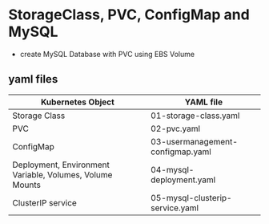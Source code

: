 # StorageClass, PVC, ConfigMap and MySQL

- create MySQL Database with PVC using EBS Volume

## yaml files
| Kubernetes Object | YAML file|
|-------------------|----------|
| Storage Class| 01-storage-class.yaml|
| PVC| 02-pvc.yaml|
|ConfigMap| 03-usermanagement-configmap.yaml|
|Deployment, Environment Variable, Volumes, Volume Mounts|04-mysql-deployment.yaml|
|ClusterIP service| 05-mysql-clusterip-service.yaml|